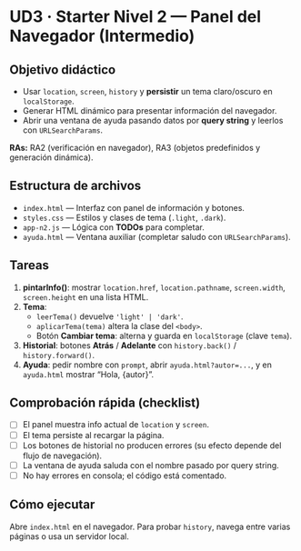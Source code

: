 # UD3 · Starter Nivel 2 — Panel del Navegador (Intermedio)

## Objetivo didáctico
- Usar `location`, `screen`, `history` y **persistir** un tema claro/oscuro en `localStorage`.
- Generar HTML dinámico para presentar información del navegador.
- Abrir una ventana de ayuda pasando datos por **query string** y leerlos con `URLSearchParams`.

**RAs:** RA2 (verificación en navegador), RA3 (objetos predefinidos y generación dinámica).

## Estructura de archivos
- `index.html` — Interfaz con panel de información y botones.
- `styles.css` — Estilos y clases de tema (`.light`, `.dark`).
- `app-n2.js` — Lógica con **TODOs** para completar.
- `ayuda.html` — Ventana auxiliar (completar saludo con `URLSearchParams`).

## Tareas
1. **pintarInfo()**: mostrar `location.href`, `location.pathname`, `screen.width`, `screen.height` en una lista HTML.
2. **Tema**:
   - `leerTema()` devuelve `'light' | 'dark'`.
   - `aplicarTema(tema)` altera la clase del `<body>`.
   - Botón **Cambiar tema**: alterna y guarda en `localStorage` (clave `tema`).
3. **Historial**: botones **Atrás** / **Adelante** con `history.back()` / `history.forward()`.
4. **Ayuda**: pedir nombre con `prompt`, abrir `ayuda.html?autor=...`, y en `ayuda.html` mostrar “Hola, {autor}”.

## Comprobación rápida (checklist)
- [ ] El panel muestra info actual de `location` y `screen`.
- [ ] El tema persiste al recargar la página.
- [ ] Los botones de historial no producen errores (su efecto depende del flujo de navegación).
- [ ] La ventana de ayuda saluda con el nombre pasado por query string.
- [ ] No hay errores en consola; el código está comentado.

## Cómo ejecutar
Abre `index.html` en el navegador. Para probar `history`, navega entre varias páginas o usa un servidor local.
